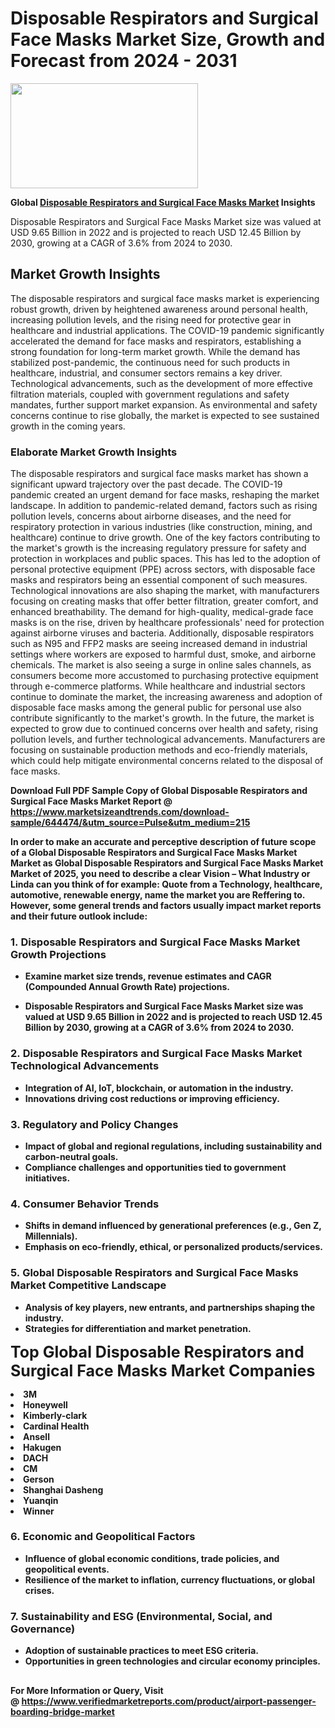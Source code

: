 <H1>Disposable Respirators and Surgical Face Masks Market Size, Growth and Forecast from 2024 - 2031</H1><img class="aligncenter size-medium wp-image-584254" src="https://thirdeyenews.in/wp-content/uploads/2024/09/Global-Market-Research-300x168.jpeg" alt="" width="300" height="168" /><p><strong>Global&nbsp;<a href="https://www.marketsizeandtrends.com/download-sample/644474/&amp;utm_source=Pulse&amp;utm_medium=215">Disposable Respirators and Surgical Face Masks Market</a> Insights</strong></p><p>Disposable Respirators and Surgical Face Masks Market size was valued at USD 9.65 Billion in 2022 and is projected to reach USD 12.45 Billion by 2030, growing at a CAGR of 3.6% from 2024 to 2030.</p><p><h2>Market Growth Insights</h2> The disposable respirators and surgical face masks market is experiencing robust growth, driven by heightened awareness around personal health, increasing pollution levels, and the rising need for protective gear in healthcare and industrial applications. The COVID-19 pandemic significantly accelerated the demand for face masks and respirators, establishing a strong foundation for long-term market growth. While the demand has stabilized post-pandemic, the continuous need for such products in healthcare, industrial, and consumer sectors remains a key driver. Technological advancements, such as the development of more effective filtration materials, coupled with government regulations and safety mandates, further support market expansion. As environmental and safety concerns continue to rise globally, the market is expected to see sustained growth in the coming years. <p><strong></strong></p> <h3>Elaborate Market Growth Insights</h3> The disposable respirators and surgical face masks market has shown a significant upward trajectory over the past decade. The COVID-19 pandemic created an urgent demand for face masks, reshaping the market landscape. In addition to pandemic-related demand, factors such as rising pollution levels, concerns about airborne diseases, and the need for respiratory protection in various industries (like construction, mining, and healthcare) continue to drive growth. One of the key factors contributing to the market's growth is the increasing regulatory pressure for safety and protection in workplaces and public spaces. This has led to the adoption of personal protective equipment (PPE) across sectors, with disposable face masks and respirators being an essential component of such measures. Technological innovations are also shaping the market, with manufacturers focusing on creating masks that offer better filtration, greater comfort, and enhanced breathability. The demand for high-quality, medical-grade face masks is on the rise, driven by healthcare professionals' need for protection against airborne viruses and bacteria. Additionally, disposable respirators such as N95 and FFP2 masks are seeing increased demand in industrial settings where workers are exposed to harmful dust, smoke, and airborne chemicals. The market is also seeing a surge in online sales channels, as consumers become more accustomed to purchasing protective equipment through e-commerce platforms. While healthcare and industrial sectors continue to dominate the market, the increasing awareness and adoption of disposable face masks among the general public for personal use also contribute significantly to the market's growth. In the future, the market is expected to grow due to continued concerns over health and safety, rising pollution levels, and further technological advancements. Manufacturers are focusing on sustainable production methods and eco-friendly materials, which could help mitigate environmental concerns related to the disposal of face masks. <p><strong></p><p><span class=""><strong>Download Full PDF Sample Copy of Global Disposable Respirators and Surgical Face Masks Market Report</strong> @ <a href="https://www.marketsizeandtrends.com/download-sample/644474/&amp;utm_source=Pulse&amp;utm_medium=215" target="_blank">https://www.marketsizeandtrends.com/download-sample/644474/&amp;utm_source=Pulse&amp;utm_medium=215</a></span></p><p>In order to make an accurate and perceptive description of future scope of a Global&nbsp;Disposable Respirators and Surgical Face Masks Market Market as Global&nbsp;Disposable Respirators and Surgical Face Masks Market Market of 2025, you need to describe a clear Vision &ndash; What Industry or Linda can you think of for example: Quote from a Technology, healthcare, automotive, renewable energy, name the market you are Reffering to. However, some general trends and factors usually impact market reports and their future outlook include:</p><h3>1.&nbsp;<strong>Disposable Respirators and Surgical Face Masks Market Growth Projections</strong></h3><ul><li>Examine market size trends, revenue estimates and CAGR (Compounded Annual Growth Rate) projections.</li><li><p>Disposable Respirators and Surgical Face Masks Market size was valued at USD 9.65 Billion in 2022 and is projected to reach USD 12.45 Billion by 2030, growing at a CAGR of 3.6% from 2024 to 2030.</p></li></ul><h3>2.&nbsp;<strong>Disposable Respirators and Surgical Face Masks Market Technological Advancements</strong></h3><ul><li>Integration of AI, IoT, blockchain, or automation in the industry.</li><li>Innovations driving cost reductions or improving efficiency.</li></ul><h3>3.&nbsp;<strong>Regulatory and Policy Changes</strong></h3><ul><li>Impact of global and regional regulations, including sustainability and carbon-neutral goals.</li><li>Compliance challenges and opportunities tied to government initiatives.</li></ul><h3>4.&nbsp;<strong>Consumer Behavior Trends</strong></h3><ul><li>Shifts in demand influenced by generational preferences (e.g., Gen Z, Millennials).</li><li>Emphasis on eco-friendly, ethical, or personalized products/services.</li></ul><h3>5.&nbsp;<strong>Global Disposable Respirators and Surgical Face Masks Market Competitive Landscape</strong></h3><ul><li>Analysis of key players, new entrants, and partnerships shaping the industry.</li><li>Strategies for differentiation and market penetration.</li></ul><p data-pm-slice="1 1 []"><span style="color: inherit; font-family: inherit; font-size: 25px;">Top Global Disposable Respirators and Surgical Face Masks Market Companies</span></p><div class="" data-test-id=""><p><li>3M</li><li> Honeywell</li><li> Kimberly-clark</li><li> Cardinal Health</li><li> Ansell</li><li> Hakugen</li><li> DACH</li><li> CM</li><li> Gerson</li><li> Shanghai Dasheng</li><li> Yuanqin</li><li> Winner</li></p></div><h3>6.&nbsp;<strong>Economic and Geopolitical Factors</strong></h3><ul><li>Influence of global economic conditions, trade policies, and geopolitical events.</li><li>Resilience of the market to inflation, currency fluctuations, or global crises.</li></ul><h3>7.&nbsp;<strong>Sustainability and ESG (Environmental, Social, and Governance)</strong></h3><ul><li>Adoption of sustainable practices to meet ESG criteria.</li><li>Opportunities in green technologies and circular economy principles.</li></ul><h2><strong style="font-size: 14px;">For More Information or Query, Visit @&nbsp;</strong><a style="background-color: #ffffff; font-size: 14px;" href="https://www.marketsizeandtrends.com/report/disposable-respirators-and-surgical-face-masks-market/" target="_blank">https://www.verifiedmarketreports.com/product/airport-passenger-boarding-bridge-market</a></h2>
